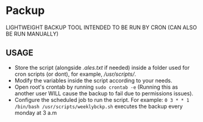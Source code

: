# Packup
LIGHTWEIGHT BACKUP TOOL INTENDED TO BE RUN BY CRON (CAN ALSO BE RUN MANUALLY)

## USAGE
* Store the script (alongside *.ales.txt* if needed) inside a folder used for cron scripts (or dont), for example, */usr/scripts/*.
* Modify the variables inside the script according to your needs.
* Open root's crontab by running `sudo crontab -e` (Running this as another user WILL cause the backup to fail due to permissions issues).
* Configure the scheduled job to run the script. For example: 
`0 3 * * 1 /bin/bash /usr/scripts/weeklybckp.sh` 
executes the backup every monday at 3 a.m
